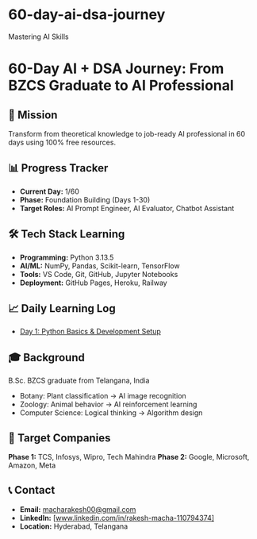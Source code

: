 # 60-day-ai-dsa-journey
Mastering AI Skills
<br>
# 60-Day AI + DSA Journey: From BZCS Graduate to AI Professional

## 🎯 Mission
Transform from theoretical knowledge to job-ready AI professional in 60 days using 100% free resources.

## 📊 Progress Tracker
- **Current Day:** 1/60
- **Phase:** Foundation Building (Days 1-30)
- **Target Roles:** AI Prompt Engineer, AI Evaluator, Chatbot Assistant

## 🛠️ Tech Stack Learning
- **Programming:** Python 3.13.5
- **AI/ML:** NumPy, Pandas, Scikit-learn, TensorFlow
- **Tools:** VS Code, Git, GitHub, Jupyter Notebooks
- **Deployment:** GitHub Pages, Heroku, Railway

## 📈 Daily Learning Log
- [Day 1: Python Basics & Development Setup](./Week-1-Foundation/day1_ai_intro.py)

## 🎓 Background
B.Sc. BZCS graduate from Telangana, India
- Botany: Plant classification → AI image recognition
- Zoology: Animal behavior → AI reinforcement learning  
- Computer Science: Logical thinking → Algorithm design

## 🎯 Target Companies
**Phase 1:** TCS, Infosys, Wipro, Tech Mahindra
**Phase 2:** Google, Microsoft, Amazon, Meta

## 📞 Contact
- **Email:** macharakesh00@gmail.com
- **LinkedIn:** [www.linkedin.com/in/rakesh-macha-110794374]
- **Location:** Hyderabad, Telangana
